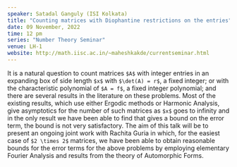 ```yaml
---
speaker: Satadal Ganguly (ISI Kolkata)
title: "Counting matrices with Diophantine restrictions on the entries"
date: 09 November, 2022
time: 12 pm
series: "Number Theory Seminar"
venue: LH-1
website: http://math.iisc.ac.in/~maheshkakde/currentseminar.html
---
```


It is a natural question to count matrices `$A$` with integer entries in an expanding box of side length `$x$` with `$\det(A) = r$`, a fixed integer; or with the characteristic polynomial of `$A = f$`, a fixed integer polynomial; and there are several results in the literature on these problems. Most of the existing results, which use either Ergodic methods or Harmonic Analysis, give asymptotics for the number of such matrices as `$x$` goes to infinity and in the only result we have been able to find that gives a bound on the error term, the bound is not very satisfactory. The aim of this talk will be to present an ongoing joint work with Rachita Guria in which, for the easiest case of `$2 \times 2$` matrices, we have been able to obtain reasonable bounds for the error terms for the above problems by employing elementary Fourier Analysis and results from  the theory of Automorphic Forms. 
